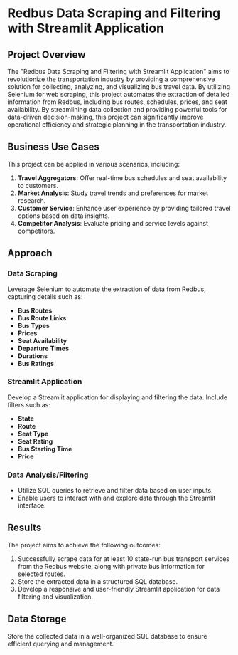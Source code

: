 # Redbus Data Scraping and Filtering with Streamlit Application

## Project Overview

The "Redbus Data Scraping and Filtering with Streamlit Application" aims to revolutionize the transportation industry by providing a comprehensive solution for collecting, analyzing, and visualizing bus travel data. By utilizing Selenium for web scraping, this project automates the extraction of detailed information from Redbus, including bus routes, schedules, prices, and seat availability. By streamlining data collection and providing powerful tools for data-driven decision-making, this project can significantly improve operational efficiency and strategic planning in the transportation industry.

## Business Use Cases

This project can be applied in various scenarios, including:

1. **Travel Aggregators**: Offer real-time bus schedules and seat availability to customers.
2. **Market Analysis**: Study travel trends and preferences for market research.
3. **Customer Service**: Enhance user experience by providing tailored travel options based on data insights.
4. **Competitor Analysis**: Evaluate pricing and service levels against competitors.

## Approach

### Data Scraping

Leverage Selenium to automate the extraction of data from Redbus, capturing details such as:
- **Bus Routes**
- **Bus Route Links**
- **Bus Types**
- **Prices**
- **Seat Availability**
- **Departure Times**
- **Durations**
- **Bus Ratings**

### Streamlit Application

Develop a Streamlit application for displaying and filtering the data. Include filters such as:
- **State**
- **Route**
- **Seat Type**
- **Seat Rating**
- **Bus Starting Time**
- **Price**
  
### Data Analysis/Filtering

- Utilize SQL queries to retrieve and filter data based on user inputs.
- Enable users to interact with and explore data through the Streamlit interface.

## Results

The project aims to achieve the following outcomes:

1. Successfully scrape data for at least 10 state-run bus transport services from the Redbus website, along with private bus information for selected routes.
2. Store the extracted data in a structured SQL database.
3. Develop a responsive and user-friendly Streamlit application for data filtering and visualization.

## Data Storage

Store the collected data in a well-organized SQL database to ensure efficient querying and management.

